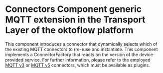 # Connectors Component generic MQTT extension in the Transport Layer of the oktoflow platform

This component introduces a connector that dynamically selects which of the existing MQTT connectors to (re-)use and instantiate. This component implements a ConnectorFactory that reacts on the version of the device-provided service. For further information, please refer to the employed [MQTT v3](../connectors.mqttv3/README.md) or [MQTT v5](../connectors.mqttv5/README.md) connectors, which must be available as plugins.

